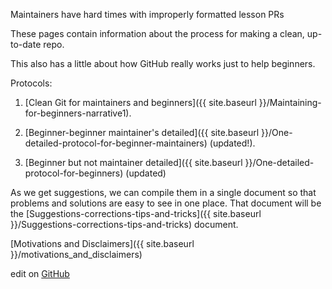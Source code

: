 ---
---

Maintainers have hard times with improperly formatted lesson PRs

These pages contain information about the process for making a clean, up-to-date repo.

This also has a little about how GitHub really works just to help beginners.

Protocols: 
1. [Clean Git for maintainers and beginners]({{ site.baseurl }}/Maintaining-for-beginners-narrative1).

2. [Beginner-beginner maintainer's detailed]({{ site.baseurl }}/One-detailed-protocol-for-beginner-maintainers) (updated!).

3. [Beginner but not maintainer detailed]({{ site.baseurl }}/One-detailed-protocol-for-beginners) (updated)

As we get suggestions, we can compile them in a single document so that problems and solutions are easy to see in one place. That document will be the [Suggestions-corrections-tips-and-tricks]({{ site.baseurl }}/Suggestions-corrections-tips-and-tricks) document.

[Motivations and Disclaimers]({{ site.baseurl }}/motivations_and_disclaimers)

edit on [GitHub](https://github.com/hoytpr/git_beginner/)
